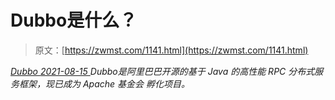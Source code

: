 <!--yml
category: 未分类
date: 0001-01-01 00:00:00
-->

# Dubbo是什么？

> 原文：[https://zwmst.com/1141.html](https://zwmst.com/1141.html)

   [ *Dubbo* ](https://zwmst.com/dubbo)*[ <time datetime="2021-08-15T10:35:20+08:00"> 2021-08-15 </time> ](https://zwmst.com/1141.html)  Dubbo是阿里巴巴开源的基于 Java 的高性能 RPC 分布式服务框架，现已成为 Apache 基金会 孵化项目。*